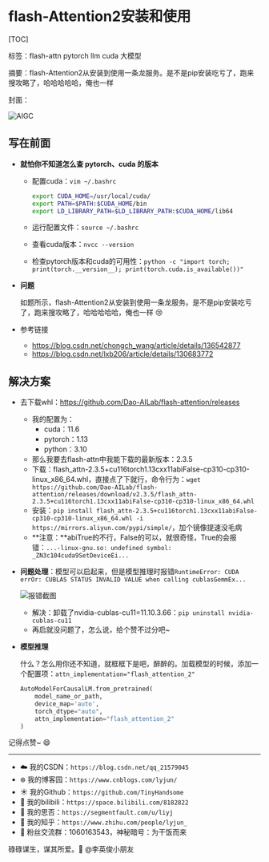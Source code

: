 # flash-Attention2安装和使用

[TOC]

标签：flash-attn pytorch llm cuda 大模型

摘要：flash-Attention2从安装到使用一条龙服务。是不是pip安装吃亏了，跑来搜攻略了，哈哈哈哈哈，俺也一样

封面：

![AIGC](18-flash-Attention%E5%AE%89%E8%A3%85%E5%92%8C%E4%BD%BF%E7%94%A8.assets/AIGC.png)

## 写在前面

- **就怕你不知道怎么查 pytorch、cuda 的版本**

  - 配置cuda：`vim ~/.bashrc`

      ```bash
      export CUDA_HOME=/usr/local/cuda/
      export PATH=$PATH:$CUDA_HOME/bin
      export LD_LIBRARY_PATH=$LD_LIBRARY_PATH:$CUDA_HOME/lib64
      ```

  - 运行配置文件：`source ~/.bashrc`

  - 查看cuda版本：`nvcc --version`

  - 检查pytorch版本和cuda的可用性：`python -c "import torch; print(torch.__version__); print(torch.cuda.is_available())" `

- **问题**

  如题所示，flash-Attention2从安装到使用一条龙服务。是不是pip安装吃亏了，跑来搜攻略了，哈哈哈哈哈，俺也一样 :cry:

- 参考链接

  - https://blog.csdn.net/chongch_wang/article/details/136542877
  - https://blog.csdn.net/lxb206/article/details/130683772


## 解决方案

- 去下载whl：https://github.com/Dao-AILab/flash-attention/releases
  - 我的配置为：
    - cuda：11.6
    - pytorch：1.13
    - python：3.10
  - 那么我要去flash-attn中我能下载的最新版本：2.3.5
  - 下载：flash_attn-2.3.5+cu116torch1.13cxx11abiFalse-cp310-cp310-linux_x86_64.whl，直接点了下就行，命令行为：`wget https://github.com/Dao-AILab/flash-attention/releases/download/v2.3.5/flash_attn-2.3.5+cu116torch1.13cxx11abiFalse-cp310-cp310-linux_x86_64.whl `
  - 安装：`pip install flash_attn-2.3.5+cu116torch1.13cxx11abiFalse-cp310-cp310-linux_x86_64.whl -i  https://mirrors.aliyun.com/pypi/simple/`，加个镜像提速没毛病
  - **注意：**abiTrue的不行，False的可以，就很奇怪，True的会报错：`...-linux-gnu.so: undefined symbol: _ZN3c104cuda9SetDeviceEi...`

- **问题处理**：模型可以启起来，但是模型推理时报错`RuntimeError: CUDA errOr: CUBLAS STATUS INVALID VALUE when calling cublasGemmEx...`

  ![报错截图](https://img-blog.csdnimg.cn/direct/df24283890184dda8a6907cb29a03459.png)

  - 解决：卸载了nvidia-cublas-cu11=11.10.3.66：`pip uninstall nvidia-cublas-cu11`
  - 再启就没问题了，怎么说，给个赞不过分吧~

- **模型推理**

  什么？怎么用你还不知道，就框框下是吧，醉醉的。加载模型的时候，添加一个配置项：`attn_implementation="flash_attention_2"`

  ```python
  AutoModelForCausalLM.from_pretrained(
      model_name_or_path,
      device_map='auto',
      torch_dtype="auto",
      attn_implementation="flash_attention_2"
  )
  ```

记得点赞~ :smile:


------


- :cloud: 我的CSDN：`https://blog.csdn.net/qq_21579045`
- :snowflake: 我的博客园：`https://www.cnblogs.com/lyjun/`
- :sunny: 我的Github：`https://github.com/TinyHandsome`
- :rainbow: 我的bilibili：`https://space.bilibili.com/8182822`
- :avocado: 我的思否：`https://segmentfault.com/u/liyj`
- :tomato: 我的知乎：`https://www.zhihu.com/people/lyjun_`
- :penguin: 粉丝交流群：1060163543，神秘暗号：为干饭而来

碌碌谋生，谋其所爱。:ocean:              @李英俊小朋友